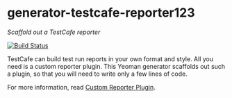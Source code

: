 # generator-testcafe-reporter123
*Scaffold out a TestCafe reporter*

[![Build Status](https://api.travis-ci.org/DevExpress/generator-testcafe-reporter.svg)](https://travis-ci.org/DevExpress/generator-testcafe-reporter)

TestCafe can build test run reports in your own format and style. All you need is a custom reporter plugin.
This Yeoman generator scaffolds out such a plugin, so that you will need to write only a few lines of code.

For more information, read [Custom Reporter Plugin](https://devexpress.github.io/testcafe/documentation/extending-testcafe/custom-reporter-plugin/).
